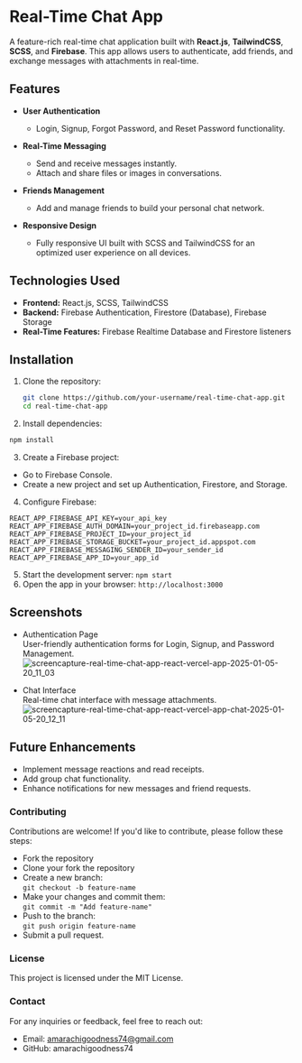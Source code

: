 # Real-Time Chat App  

A feature-rich real-time chat application built with **React.js**, **TailwindCSS**, **SCSS**, and **Firebase**. This app allows users to authenticate, add friends, and exchange messages with attachments in real-time.  

## Features  

- **User Authentication**  
  - Login, Signup, Forgot Password, and Reset Password functionality.
      
- **Real-Time Messaging**  
  - Send and receive messages instantly.  
  - Attach and share files or images in conversations.

- **Friends Management**  
  - Add and manage friends to build your personal chat network.  

- **Responsive Design**  
  - Fully responsive UI built with SCSS and TailwindCSS for an optimized user experience on all devices.  

## Technologies Used  

- **Frontend:** React.js, SCSS, TailwindCSS  
- **Backend:** Firebase Authentication, Firestore (Database), Firebase Storage  
- **Real-Time Features:** Firebase Realtime Database and Firestore listeners  

## Installation  

1. Clone the repository:  
   ```bash
   git clone https://github.com/your-username/real-time-chat-app.git
   cd real-time-chat-app
   ```
2. Install dependencies:
  ```bash
  npm install 
  ```
3. Create a Firebase project:
  - Go to Firebase Console.
  - Create a new project and set up Authentication, Firestore, and Storage.
4. Configure Firebase:
  ```
  REACT_APP_FIREBASE_API_KEY=your_api_key
  REACT_APP_FIREBASE_AUTH_DOMAIN=your_project_id.firebaseapp.com
  REACT_APP_FIREBASE_PROJECT_ID=your_project_id
  REACT_APP_FIREBASE_STORAGE_BUCKET=your_project_id.appspot.com
  REACT_APP_FIREBASE_MESSAGING_SENDER_ID=your_sender_id
  REACT_APP_FIREBASE_APP_ID=your_app_id
  ```
5. Start the development server: `npm start`
6. Open the app in your browser: `http://localhost:3000`

## Screenshots
  - Authentication Page \
  User-friendly authentication forms for Login, Signup, and Password Management.
  ![screencapture-real-time-chat-app-react-vercel-app-2025-01-05-20_11_03](https://github.com/user-attachments/assets/a44980a5-5186-47d4-90f7-2d1966627639)

  - Chat Interface \
  Real-time chat interface with message attachments.
  ![screencapture-real-time-chat-app-react-vercel-app-chat-2025-01-05-20_12_11](https://github.com/user-attachments/assets/a7d5ea51-95d5-49d8-b69f-7fefbca92134)

## Future Enhancements 
  - Implement message reactions and read receipts.
  - Add group chat functionality.
  - Enhance notifications for new messages and friend requests.

### Contributing
Contributions are welcome! If you'd like to contribute, please follow these steps:

- Fork the repository  
- Clone your fork the repository  
- Create a new branch:   
  ``` git checkout -b feature-name ```  
- Make your changes and commit them:   
``` git commit -m "Add feature-name" ```  
- Push to the branch:  
``` git push origin feature-name ```  
- Submit a pull request. 

### License
This project is licensed under the MIT License. 

### Contact
For any inquiries or feedback, feel free to reach out:

  - Email: amarachigoodness74@gmail.com
  - GitHub: amarachigoodness74



